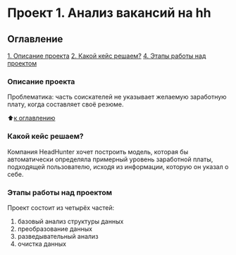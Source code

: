 # Проект 1. Анализ вакансий на hh

## Оглавление
[1. Описание проекта](https://github.com/Ilya-Zakharenko/sf_data_sciense/tree/main/project_0/README.md#Описание-проекта)
[2. Какой кейс решаем?](https://github.com/Ilya-Zakharenko/sf_data_sciense/tree/main/project_0/README.md#Какой-кейс-решаем)
[4. Этапы работы над проектом](https://github.com/Ilya-Zakharenko/sf_data_sciense/tree/main/project_0/README.md#Этапы-работы-над-проектом)

### Описание проекта
Проблематика: часть соискателей не указывает желаемую заработную плату, когда составляет своё резюме.

:arrow_up:[к оглавлению](https://github.com/Ilya-Zakharenko/sf_data_sciense/tree/main/project_0/README.md#Оглавление)


### Какой кейс решаем?
 Компания HeadHunter хочет построить модель, которая бы автоматически определяла примерный уровень заработной платы, подходящей пользователю, исходя из информации, которую он указал о себе.


### Этапы работы над проектом
Проект состоит из четырёх частей:
1. базовый анализ структуры данных
2. преобразование данных
3. разведывательный анализ
4. очистка данных
